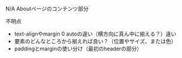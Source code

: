 N/A Aboutページのコンテンツ部分

不明点
- text-alignやmargin 0 autoの違い（横方向に真ん中に揃える？）違い
- 要素のどんなところから揃えれば良い？（位置やサイズ、または色）
- paddingとmarginの使い分け（最初のheaderの部分）

